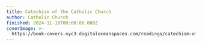```yaml
---
title: Catechism of the Catholic Church
author: Catholic Church
finished: 2024-11-18T00:00:00.000Z
coverImage: >-
  https://book-covers.nyc3.digitaloceanspaces.com/readings/catechism-of-the-catholic-church-01.jpg
---
```

